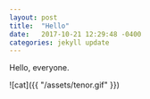 ```yaml
---
layout: post
title:  "Hello"
date:   2017-10-21 12:29:48 -0400
categories: jekyll update
---
```


Hello, everyone.

![cat]({{ "/assets/tenor.gif" }})